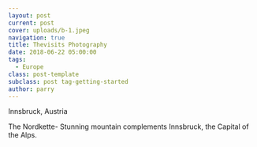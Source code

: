 ```yaml
---
layout: post
current: post
cover: uploads/b-1.jpeg
navigation: true
title: Thevisits Photography
date: 2018-06-22 05:00:00
tags:
  - Europe
class: post-template
subclass: post tag-getting-started
author: parry
---
```


Innsbruck, Austria

The Nordkette- Stunning mountain complements Innsbruck, the Capital of the Alps.

&nbsp;